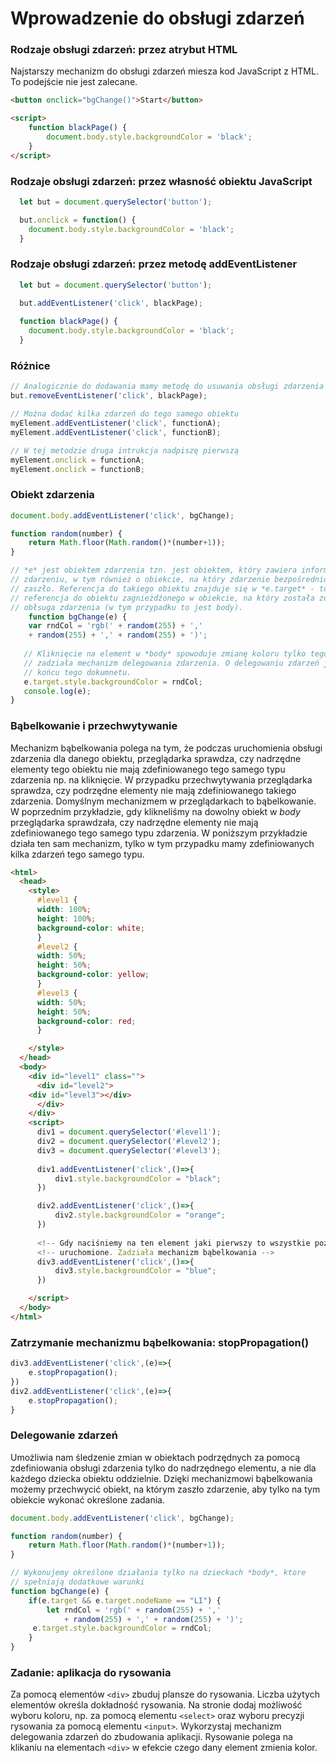 # Wprowadzenie do obsługi zdarzeń
### Rodzaje obsługi zdarzeń: przez atrybut HTML
Najstarszy mechanizm do obsługi zdarzeń miesza kod JavaScript z HTML. To podejście
nie jest zalecane.
```html
<button onclick="bgChange()">Start</button>

<script>
	function blackPage() {
		document.body.style.backgroundColor = 'black';
	}
</script>
```

### Rodzaje obsługi zdarzeń: przez własność obiektu JavaScript
```js
  let but = document.querySelector('button');

  but.onclick = function() {
	document.body.style.backgroundColor = 'black';
  }
```
### Rodzaje obsługi zdarzeń: przez metodę addEventListener
```js
  let but = document.querySelector('button');

  but.addEventListener('click', blackPage);
  
  function blackPage() {
	document.body.style.backgroundColor = 'black';
  } 
```

### Różnice
```js
// Analogicznie do dodawania mamy metodę do usuwania obsługi zdarzenia z obiektu
but.removeEventListener('click', blackPage); 

// Można dodać kilka zdarzeń do tego samego obiektu
myElement.addEventListener('click', functionA);
myElement.addEventListener('click', functionB);

// W tej metodzie druga intrukcja nadpiszę pierwszą
myElement.onclick = functionA;
myElement.onclick = functionB; 
```

### Obiekt zdarzenia 
```js
document.body.addEventListener('click', bgChange);

function random(number) {
	return Math.floor(Math.random()*(number+1));
}

// *e* jest obiektem zdarzenia tzn. jest obiektem, który zawiera informacje o
// zdarzeniu, w tym również o obiekcie, na który zdarzenie bezpośrednio
// zaszło. Referencja do takiego obiektu znajduje się w *e.target* - to jest
// referencja do obiektu zagnieżdźonego w obiekcie, na który została zdefionowana 
// obłsuga zdarzenia (w tym przypadku to jest body).
	function bgChange(e) {
	var rndCol = 'rgb(' + random(255) + ',' 
	+ random(255) + ',' + random(255) + ')';
	
   // Kliknięcie na element w *body* spowoduje zmianę koloru tylko tego obiektu -
   // zadziała mechanizm delegowania zdarzenia. O delegowaniu zdarzeń jeszcze na
   // końcu tego dokumnetu.
   e.target.style.backgroundColor = rndCol;
   console.log(e);
}

```

### Bąbelkowanie i przechwytywanie
Mechanizm bąbelkowania polega na tym, że podczas uruchomienia obsługi zdarzenia
dla danego obiektu, przeglądarka sprawdza, czy nadrzędne elementy tego obiektu
nie mają zdefiniowanego tego samego typu zdarzenia np. na kliknięcie. W przypadku przechwytywania
przeglądarka sprawdza, czy podrzędne elementy nie mają zdefiniowanego takiego
zdarzenia. Domyślnym mechanizmem w przeglądarkach to bąbelkowanie. W
poprzednim przykładzie, gdy klikneliśmy na dowolny obiekt w *body* przeglądarka
sprawdzała, czy nadrzędne elementy nie mają zdefiniowanego tego samego typu
zdarzenia. W poniższym przykładzie działa ten sam mechanizm, tylko w tym
przypadku mamy zdefiniowanych kilka zdarzeń tego samego typu.
```html
<html>
  <head>
    <style>
      #level1 {
	  width: 100%;
	  height: 100%;
	  background-color: white;
      }
      #level2 {
	  width: 50%;
	  height: 50%;
	  background-color: yellow;
      }
      #level3 {
	  width: 50%;
	  height: 50%;
	  background-color: red;
      }

    </style>
  </head>
  <body>
    <div id="level1" class="">
      <div id="level2">
	<div id="level3"></div>
      </div>
    </div>
    <script>
      div1 = document.querySelector('#level1');
      div2 = document.querySelector('#level2');
      div3 = document.querySelector('#level3');
            
      div1.addEventListener('click',()=>{
		  div1.style.backgroundColor = "black";
      })

      div2.addEventListener('click',()=>{
		  div2.style.backgroundColor = "orange";
      })
      
	  <!-- Gdy naciśniemy na ten element jaki pierwszy to wszystkie pozostałe zostaną -->
      <!-- uruchomione. Zadziała mechanizm bąbelkowania -->
      div3.addEventListener('click',()=>{
		  div3.style.backgroundColor = "blue";
      })

    </script>
  </body>
</html>
```

### Zatrzymanie mechanizmu bąbelkowania: stopPropagation()
```js
div3.addEventListener('click',(e)=>{
	e.stopPropagation();
})
div2.addEventListener('click',(e)=>{
	e.stopPropagation();
}
```

### Delegowanie zdarzeń
Umożliwia nam śledzenie zmian w obiektach podrzędnych za pomocą zdefiniowania
obsługi zdarzenia tylko do nadrzędnego elementu, a nie
dla każdego dziecka obiektu oddzielnie. Dzięki mechanizmowi bąbelkowania możemy przechwycić obiekt, na którym zaszło
zdarzenie, aby tylko na tym obiekcie wykonać określone zadania. 
```js
document.body.addEventListener('click', bgChange);

function random(number) {
	return Math.floor(Math.random()*(number+1));
}

// Wykonujemy określone działania tylko na dzieckach *body*, ktore
// spełniają dodatkowe warunki
function bgChange(e) {
	if(e.target && e.target.nodeName == "LI") {
		let rndCol = 'rgb(' + random(255) + ',' 
			+ random(255) + ',' + random(255) + ')';
	 e.target.style.backgroundColor = rndCol;
	}
}
```

### Zadanie: aplikacja do rysowania
Za pomocą elementów `<div>` zbuduj plansze do rysowania. Liczba użytych
elementów określa dokładność rysowania. Na stronie dodaj możliwość wyboru
koloru, np. za pomocą elementu `<select>` oraz wyboru precyzji rysowania za
pomocą elementu `<input>`. Wykorzystaj mechanizm delegowania zdarzeń do
zbudowania aplikacji. Rysowanie polega na klikaniu na elementach `<div>` w
efekcie czego dany element zmienia kolor.

